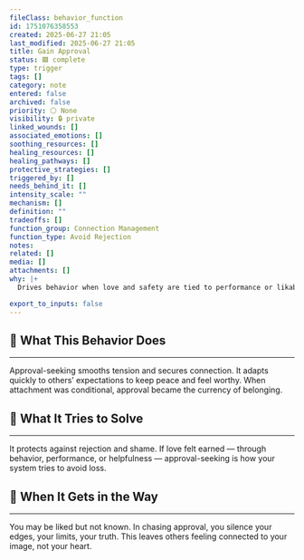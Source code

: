 ```yaml
---
fileClass: behavior_function
id: 1751076358553
created: 2025-06-27 21:05
last_modified: 2025-06-27 21:05
title: Gain Approval
status: 🟩 complete
type: trigger
tags: []
category: note
entered: false
archived: false
priority: ⚪ None
visibility: 🔒 private
linked_wounds: []
associated_emotions: []
soothing_resources: []
healing_resources: []
healing_pathways: []
protective_strategies: []
triggered_by: []
needs_behind_it: []
intensity_scale: ""
mechanism: []
definition: ""
tradeoffs: []
function_group: Connection Management
function_type: Avoid Rejection
notes: 
related: []
media: []
attachments: []
why: |+
  Drives behavior when love and safety are tied to performance or likability. Common in those with anxious attachment or shame wounds.

export_to_inputs: false
---
```


## 🧠 What This Behavior Does
---
Approval-seeking smooths tension and secures connection. It adapts quickly to others’ expectations to keep peace and feel worthy. When attachment was conditional, approval became the currency of belonging.

## 🔁 What It Tries to Solve
---
It protects against rejection and shame. If love felt earned — through behavior, performance, or helpfulness — approval-seeking is how your system tries to avoid loss.

## 🚧 When It Gets in the Way
---
You may be liked but not known. In chasing approval, you silence your edges, your limits, your truth. This leaves others feeling connected to your image, not your heart.
